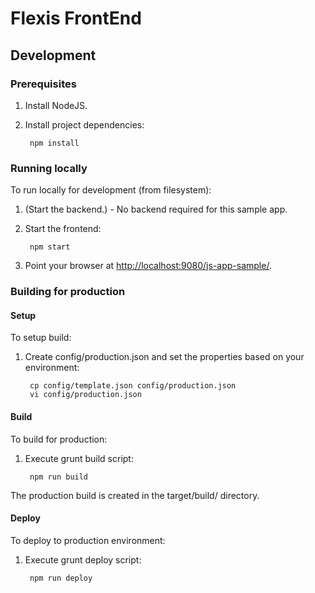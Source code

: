 Flexis FrontEnd
===============

Development
-----------


### Prerequisites

1. Install NodeJS.
2. Install project dependencies:

		npm install


### Running locally

To run locally for development (from filesystem):

1. (Start the backend.) - No backend required for this sample app.
2. Start the frontend:

		npm start

3. Point your browser at [http://localhost:9080/js-app-sample/](http://localhost:9080/js-app-sample/).


### Building for production 

#### Setup

To setup build:

1. Create config/production.json and set the properties based on your environment:

		cp config/template.json config/production.json
		vi config/production.json

#### Build

To build for production:

1. Execute grunt build script:

		npm run build

The production build is created in the target/build/ directory.

#### Deploy

To deploy to production environment:

1. Execute grunt deploy script:

		npm run deploy
